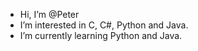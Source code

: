 
- Hi, I’m @Peter
- I’m interested in C, C#, Python and Java.
- I’m currently learning Python and Java.

